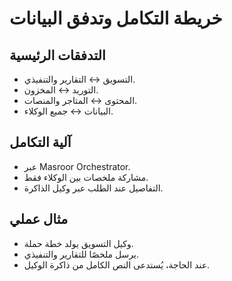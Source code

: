 # خريطة التكامل وتدفق البيانات

## التدفقات الرئيسية
- التسويق ↔ التقارير والتنفيذي.
- التوريد ↔ المخزون.
- المحتوى ↔ المتاجر والمنصات.
- البيانات ↔ جميع الوكلاء.

## آلية التكامل
- عبر Masroor Orchestrator.
- مشاركة ملخصات بين الوكلاء فقط.
- التفاصيل عند الطلب عبر وكيل الذاكرة.

## مثال عملي
- وكيل التسويق يولد خطة حملة.
- يرسل ملخصًا للتقارير والتنفيذي.
- عند الحاجة، يُستدعى النص الكامل من ذاكرة الوكيل.

